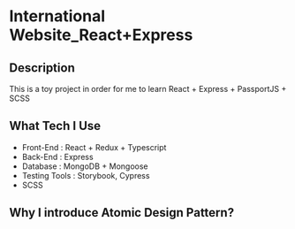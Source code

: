 # International Website_React+Express

## Description
This is a toy project in order for me to learn React + Express + PassportJS + SCSS

## What Tech I Use
- Front-End     : React + Redux + Typescript
- Back-End      : Express
- Database      : MongoDB + Mongoose
- Testing Tools : Storybook, Cypress
- SCSS

## Why I introduce Atomic Design Pattern?